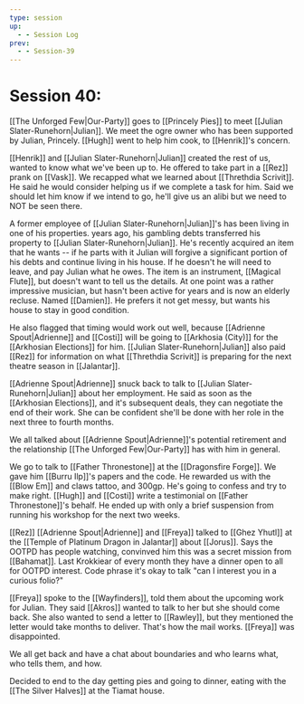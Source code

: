 ```yaml
---
type: session
up:
  - - Session Log
prev:
  - - Session-39
---
```


# Session 40: 

[[The Unforged Few|Our-Party]] goes to [[Princely Pies]] to meet [[Julian Slater-Runehorn|Julian]]. We meet the ogre owner who has been supported by Julian, Princely. [[Hugh]] went to help him cook, to [[Henrik]]'s concern.

[[Henrik]] and [[Julian Slater-Runehorn|Julian]] created the rest of us, wanted to know what we've been up to. He offered to take part in a [[Rez]] prank on [[Vask]]. We recapped what we learned about [[Threthdia Scrivit]]. He said he would consider helping us if we complete a task for him. Said we should let him know if we intend to go, he'll give us an alibi but we need to NOT be seen there. 

A former employee of [[Julian Slater-Runehorn|Julian]]'s has been living in one of his properties. years ago, his gambling debts transferred his property to [[Julian Slater-Runehorn|Julian]]. He's recently acquired an item that he wants -- if he parts with it Julian will forgive a significant portion of his debts and continue living in his house. If he doesn't he will need to leave, and pay Julian what he owes. The item is an instrument, [[Magical Flute]], but doesn't want to tell us the details. At one point was a rather impressive musician, but hasn't been active for years and is now an elderly recluse. Named [[Damien]]. He prefers it not get messy, but wants his house to stay in good condition. 

He also flagged that timing would work out well, because [[Adrienne Spout|Adrienne]] and [[Costi]] will be going to [[Arkhosia (City)]] for the [[Arkhosian Elections]] for him. [[Julian Slater-Runehorn|Julian]] also paid [[Rez]] for information on what [[Threthdia Scrivit]] is preparing for the next theatre season in [[Jalantar]]. 

[[Adrienne Spout|Adrienne]] snuck back to talk to [[Julian Slater-Runehorn|Julian]] about her employment. He said as soon as the [[Arkhosian Elections]], and it's subsequent deals, they can negotiate the end of their work. She can be confident she'll be done with her role in the next three to fourth months. 

We all talked about [[Adrienne Spout|Adrienne]]'s potential retirement and the relationship [[The Unforged Few|Our-Party]] has with him in general. 

We go to talk to [[Father Thronestone]] at the [[Dragonsfire Forge]]. We gave him [[Burru Ilp]]'s papers and the code. He rewarded us with the [[Blow Em]] and claws tattoo, and 300gp. He's going to confess and try to make right. [[Hugh]] and [[Costi]] write a testimonial on [[Father Thronestone]]'s behalf. He ended up with only a brief suspension from running his workshop for the next two weeks. 

[[Rez]] [[Adrienne Spout|Adrienne]] and [[Freya]] talked to [[Ghez Yhutl]] at the [[Temple of  Platinum Dragon in Jalantar]] about [[Jorus]]. Says the OOTPD has people watching, convinved him this was a secret mission from [[Bahamat]]. Last Krokkiear of every month they have a dinner open to all for OOTPD interest. Code phrase it's okay to talk "can I interest you in a curious folio?" 

[[Freya]] spoke to the [[Wayfinders]], told them about the upcoming work for Julian. They said [[Akros]] wanted to talk to her but she should come back. She also wanted to send a letter to [[Rawley]], but they mentioned the letter would take months to deliver. That's how the mail works. [[Freya]] was disappointed. 

We all get back and have a chat about boundaries and who learns what, who tells them, and how. 

Decided to end to the day getting pies and going to dinner, eating with the [[The Silver Halves]] at the Tiamat house. 
